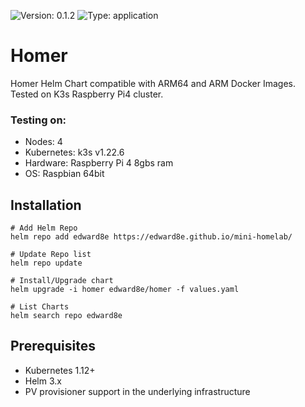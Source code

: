 ![Version: 0.1.2](https://img.shields.io/badge/Version-0.1.2-informational?style=flat-square) ![Type: application](https://img.shields.io/badge/Type-application-informational?style=flat-square) 

# Homer
Homer Helm Chart compatible with ARM64 and ARM Docker Images.
Tested on K3s Raspberry Pi4 cluster.


### Testing on:
- Nodes: 4
- Kubernetes: k3s v1.22.6
- Hardware: Raspberry Pi 4 8gbs ram
- OS: Raspbian 64bit


## Installation

```console
# Add Helm Repo
helm repo add edward8e https://edward8e.github.io/mini-homelab/

# Update Repo list
helm repo update

# Install/Upgrade chart
helm upgrade -i homer edward8e/homer -f values.yaml

# List Charts
helm search repo edward8e
```
## Prerequisites
- Kubernetes 1.12+
- Helm 3.x
- PV provisioner support in the underlying infrastructure